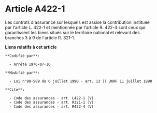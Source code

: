 # Article A422-1

Les contrats d'assurance sur lesquels est assise la contribution instituée par l'article L. 422-1 et mentionnée par l'article
R. 422-4 sont ceux qui garantissent les biens situés sur le territoire national et relevant des branches 3 à 9 de l'article
R. 321-1.

**Liens relatifs à cet article**

	**Codifié par**:

	  - Arrêté 1976-07-16

	**Modifié par**:

	  - Loi n°90-589 du 6 juillet 1990 - art. 13 () JORF 11 juillet 1990

	**Cite**:

	  - Code des assurances - art. L422-1 (V)
	  - Code des assurances - art. R321-1 (V)
	  - Code des assurances - art. R422-4 (V)
